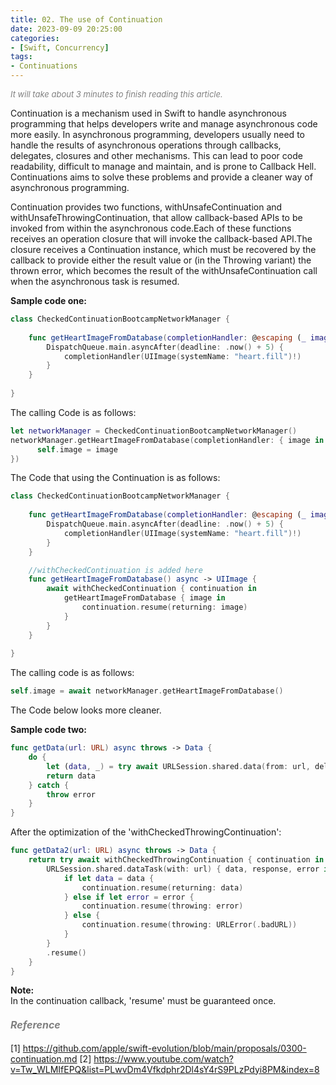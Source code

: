 ```yaml
---
title: 02. The use of Continuation
date: 2023-09-09 20:25:00
categories: 
- [Swift, Concurrency]
tags:
- Continuations
---
```



<font color=gray size=2>*It will take about 3 minutes to finish reading this article.*</font>

Continuation is a mechanism used in Swift to handle asynchronous programming that helps developers write and manage asynchronous code more easily. In asynchronous programming, developers usually need to handle the results of asynchronous operations through callbacks, delegates, closures and other mechanisms. This can lead to poor code readability, difficult to manage and maintain, and is prone to Callback Hell. Continuations aims to solve these problems and provide a cleaner way of asynchronous programming.

Continuation provides two functions, withUnsafeContinuation and withUnsafeThrowingContinuation, that allow callback-based APIs to be invoked from within the asynchronous code.Each of these functions receives an operation closure that will invoke the callback-based API.The closure receives a Continuation instance, which must be recovered by the callback to provide either the result value or (in the Throwing variant) the thrown error, which becomes the result of the withUnsafeContinuation call when the asynchronous task is resumed.

**Sample code one:**
```Swift
class CheckedContinuationBootcampNetworkManager {
    
    func getHeartImageFromDatabase(completionHandler: @escaping (_ image: UIImage) -> ()) {
        DispatchQueue.main.asyncAfter(deadline: .now() + 5) {
            completionHandler(UIImage(systemName: "heart.fill")!)
        }
    }
    
}
```
The calling Code is as follows:
```Swift
let networkManager = CheckedContinuationBootcampNetworkManager()
networkManager.getHeartImageFromDatabase(completionHandler: { image in
      self.image = image
})
```
The Code that using the Continuation is as follows:
```Swift
class CheckedContinuationBootcampNetworkManager {
    
    func getHeartImageFromDatabase(completionHandler: @escaping (_ image: UIImage) -> ()) {
        DispatchQueue.main.asyncAfter(deadline: .now() + 5) {
            completionHandler(UIImage(systemName: "heart.fill")!)
        }
    }

    //withCheckedContinuation is added here
    func getHeartImageFromDatabase() async -> UIImage {
        await withCheckedContinuation { continuation in
            getHeartImageFromDatabase { image in
                continuation.resume(returning: image)
            }
        }
    }
    
}
```
The calling code is as follows:
```Swift
self.image = await networkManager.getHeartImageFromDatabase()
```
The Code below looks more cleaner.

**Sample code two:**
```Swift
func getData(url: URL) async throws -> Data {
    do {
        let (data, _) = try await URLSession.shared.data(from: url, delegate: nil)
        return data
    } catch {
        throw error
    }
}
```
After the optimization of the 'withCheckedThrowingContinuation':
```Swift
func getData2(url: URL) async throws -> Data {
    return try await withCheckedThrowingContinuation { continuation in
        URLSession.shared.dataTask(with: url) { data, response, error in
            if let data = data {
                continuation.resume(returning: data)
            } else if let error = error {
                continuation.resume(throwing: error)
            } else {
                continuation.resume(throwing: URLError(.badURL))
            }
        }
        .resume()
    }
}
```

**Note:**  
In the continuation callback, 'resume' must be guaranteed once.

#### <font size=3 color=gray>*Reference*</font>
[1] https://github.com/apple/swift-evolution/blob/main/proposals/0300-continuation.md
[2] https://www.youtube.com/watch?v=Tw_WLMIfEPQ&list=PLwvDm4Vfkdphr2Dl4sY4rS9PLzPdyi8PM&index=8
